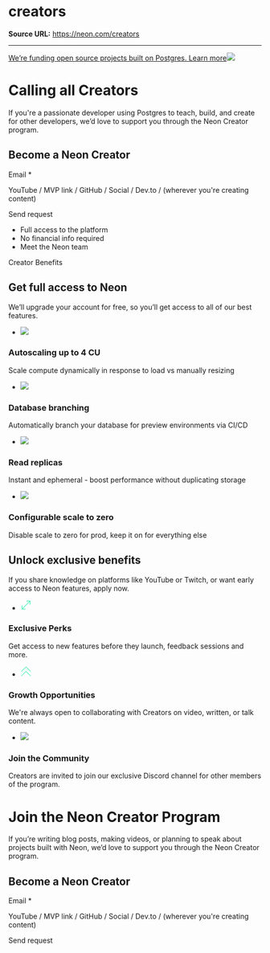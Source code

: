 # creators

**Source URL:** https://neon.com/creators

---

[We’re funding open source projects built on Postgres. Learn more![](/_next/static/svgs/9ee958f8b2be7694e4ce9140c14df68e.svg)](https://neon.com/programs/open-source)

# Calling all Creators

If you're a passionate developer using Postgres to teach, build, and create for other developers, we’d love to support you through the Neon Creator program.

## Become a Neon Creator

Email *

YouTube / MVP link / GitHub / Social / Dev.to / (wherever you're creating content)

Send request

  * Full access to the platform 
  * No financial info required
  * Meet the Neon team



Creator Benefits

## Get full access to Neon

We’ll upgrade your account for free, so you’ll get access to all of our best features. 

  * ![](/_next/static/svgs/44b04eadd3fbf23cea33a2d6ab89db18.svg)

### Autoscaling up to 4 CU

Scale compute dynamically in response to load vs manually resizing

  * ![](/_next/static/svgs/a64e593bcb809499aaff29d816040473.svg)

### Database branching

Automatically branch your database for preview environments via CI/CD

  * ![](/_next/static/svgs/c4089bc93d8f68f52f4637ce0288c248.svg)

### Read replicas 

Instant and ephemeral - boost performance without duplicating storage

  * ![](/_next/static/svgs/5b8461d8eb674ea44e14676b603be02c.svg)

### Configurable scale to zero 

Disable scale to zero for prod, keep it on for everything else




## Unlock exclusive benefits

If you share knowledge on platforms like YouTube or Twitch, or want early access to Neon features, apply now.

  * ![](data:image/svg+xml;base64,PHN2ZyB4bWxucz0iaHR0cDovL3d3dy53My5vcmcvMjAwMC9zdmciIHdpZHRoPSIyMiIgaGVpZ2h0PSIyMiIgZmlsbD0ibm9uZSI+PHBhdGggc3Ryb2tlPSIjMDBFNTk5IiBzdHJva2UtbGluZWNhcD0icm91bmQiIHN0cm9rZS1saW5lam9pbj0icm91bmQiIGQ9Ik05LjU4OSAxOS4wMDJIM3YtNi41ODlNMTguOTk4IDkuNTg5VjNIMTIuNDFNMy40MDUgMTguNjAxIDE4LjYwMSAzLjQwNSIvPjwvc3ZnPg==)

### Exclusive Perks

Get access to new features before they launch, feedback sessions and more. 

  * ![](data:image/svg+xml;base64,PHN2ZyB4bWxucz0iaHR0cDovL3d3dy53My5vcmcvMjAwMC9zdmciIHdpZHRoPSIyMiIgaGVpZ2h0PSIyMiIgZmlsbD0ibm9uZSI+PHBhdGggc3Ryb2tlPSIjMDBFNTk5IiBzdHJva2UtbGluZWNhcD0icm91bmQiIHN0cm9rZS1saW5lam9pbj0icm91bmQiIGQ9Im0yIDEwLjk5OSA5LTkgOSA5TTIgMjBsOS05IDkgOSIvPjwvc3ZnPg==)

### Growth Opportunities

We're always open to collaborating with Creators on video, written, or talk content. 

  * ![](/_next/static/svgs/9c558882cdf86809b0eb51d96e2043f1.svg)

### Join the Community

Creators are invited to join our exclusive Discord channel for other members of the program.




# Join the Neon Creator Program

If you’re writing blog posts, making videos, or planning to speak about projects built with Neon, we’d love to support you through the Neon Creator program.

## Become a Neon Creator

Email *

YouTube / MVP link / GitHub / Social / Dev.to / (wherever you're creating content)

Send request